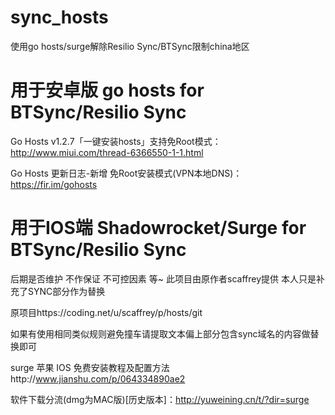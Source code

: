 # sync_hosts


使用go hosts/surge解除Resilio Sync/BTSync限制china地区




# 用于安卓版 go hosts  for  BTSync/Resilio Sync
Go Hosts v1.2.7「一键安装hosts」支持免Root模式：http://www.miui.com/thread-6366550-1-1.html

Go Hosts 更新日志-新增 免Root安装模式(VPN本地DNS)：https://fir.im/gohosts



# 用于IOS端 Shadowrocket/Surge  for  BTSync/Resilio Sync
后期是否维护 不作保证 不可控因素 等~
此项目由原作者scaffrey提供 本人只是补充了SYNC部分作为替换 

原项目https://coding.net/u/scaffrey/p/hosts/git

如果有使用相同类似规则避免撞车请提取文本偏上部分包含sync域名的内容做替换即可

surge 苹果 IOS 免费安装教程及配置方法http://www.jianshu.com/p/064334890ae2

软件下载分流(dmg为MAC版)[历史版本]：http://yuweining.cn/t/?dir=surge









